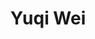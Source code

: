 ---
layout: page
title: Yuqi Wei
description: Undergraduate Student (Chemistry)<br>Email&#58; yuqi.wei22@student.xjtlu.edu.cn
img: assets/img/yuqi_wei.jpeg
redirect: 
importance: 3
category: Undergraduate Students
horizontal: false
---